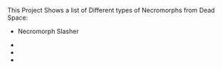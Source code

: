 This Project Shows a list of Different types of Necromorphs
from Dead Space:

+ Necromorph Slasher

+

+

+



